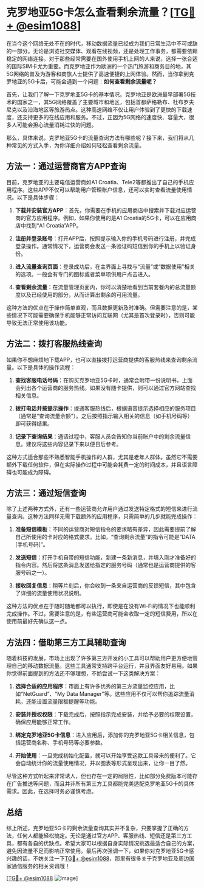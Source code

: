# 克罗地亚5G卡怎么查看剩余流量？[[TG💪+ @esim1088](https://t.me/s/esim1088)]

在当今这个网络无处不在的时代，移动数据流量已经成为我们日常生活中不可或缺的一部分。无论是浏览社交媒体、观看在线视频，还是处理工作事务，都需要依赖稳定的网络连接。对于那些经常需要在国外使用手机上网的人来说，选择一张合适的国际SIM卡尤为重要。而克罗地亚作为欧洲的一个热门旅游和商务目的地，其5G网络的普及为游客和商旅人士提供了高速便捷的上网体验。然而，当你拿到克罗地亚的5G卡后，可能会遇到一个问题：**如何查看剩余流量呢？**

首先，让我们了解一下克罗地亚5G卡的基本情况。克罗地亚是欧洲最早部署5G技术的国家之一，其5G网络覆盖了主要城市和地区，包括首都萨格勒布、杜布罗夫尼克以及沿海地区等旅游热点。这种高速网络不仅让用户体验到了更快的下载速度，还支持更多的在线应用和服务。不过，正因为5G网络的速度快、容量大，很多人可能会担心流量消耗过快的问题。

那么，具体来说，克罗地亚5G卡的流量查询方法有哪些呢？接下来，我们将从几种常见的方式入手，为你详细介绍如何轻松查看剩余流量。

## 方法一：通过运营商官方APP查询

目前，克罗地亚的主要电信运营商如A1 Croatia、Tele2等都推出了自己的手机应用程序。这些APP不仅可以帮助用户管理账户信息，还可以实时查看流量使用情况。以下是具体步骤：

1. **下载并安装官方APP**：首先，你需要在手机的应用商店中搜索并下载对应运营商的官方应用程序。例如，如果你使用的是A1 Croatia的5G卡，可以在应用商店中找到“A1 Croatia”APP。
   
2. **注册并登录账号**：打开APP后，按照提示输入你的手机号码进行注册，并完成登录操作。通常情况下，运营商会发送一条验证码短信到你的手机上以验证身份。

3. **进入流量查询页面**：登录成功后，在主界面上寻找与“流量”或“数据使用”相关的选项。一般会有专门的图标或者菜单项供用户点击进入。

4. **查看剩余流量**：在流量管理页面内，你可以清楚地看到当前套餐内的总流量额度以及已经使用的部分，从而计算出剩余的可用流量。

这种方法的优点在于操作简单直观，而且数据更新及时准确。但需要注意的是，某些情况下可能需要确保手机能够正常访问互联网（尤其是首次登录时），否则可能导致无法正常使用该功能。

## 方法二：拨打客服热线查询

如果你不想麻烦地下载APP，也可以直接拨打运营商提供的客服热线来查询剩余流量。以下是具体的操作流程：

1. **查找客服电话号码**：在购买克罗地亚5G卡时，通常会附带一份说明书，上面会列出各个运营商的服务热线。如果没有随卡提供，则可以通过官方网站查找相关信息。

2. **拨打电话并按提示操作**：拨通客服热线后，根据语音提示选择相应的服务项目（通常是“查询流量余额”）。之后按照指示输入相关的信息（如手机号码等）即可获得结果。

3. **记录下查询结果**：通话过程中，客服人员会告知你当前账户中的剩余流量信息。建议将这些内容记录下来以便日后参考。

这种方式适合那些不熟悉智能手机操作的人群，尤其是老年人群体。虽然它不需要额外下载任何软件，但在实际操作过程中可能会耗费一定的时间成本，并且语言障碍也可能成为障碍。

## 方法三：通过短信查询

除了上述两种方式外，还有一些运营商允许用户通过发送特定格式的短信来进行流量查询。这种方法同样无需下载额外的应用程序，只需简单的几步就能完成操作：

1. **准备短信模板**：不同的运营商对短信指令的要求略有差异，因此需要提前了解自己所使用的卡对应的格式要求。比如，“查询剩余流量”的指令可能是“DATA [手机号码]”。

2. **发送短信**：打开手机自带的短信功能，新建一条新消息，并填入刚才准备好的指令内容。然后将这条消息发送给指定的服务号码（通常也是运营商提供的客服号码之一）。

3. **接收回复信息**：稍等片刻后，你会收到一条来自运营商的反馈短信，其中包含了详细的流量使用状况说明。

这种方法的优点在于随时随地都可以执行，即使是在没有Wi-Fi的情况下也能顺利完成操作。不过，需要注意的是，有些运营商可能会收取一定的短信费用，所以在使用前最好先确认这一点。

## 方法四：借助第三方工具辅助查询

随着科技的发展，市场上出现了许多第三方开发的小工具可以帮助用户更方便地管理自己的移动数据流量。这些工具通常支持跨平台运行，并且界面友好易用。如果你觉得前面提到的方法还不够理想，不妨尝试一下这类解决方案：

1. **选择合适的应用程序**：市面上有许多优秀的第三方流量监控应用，比如“NetGuard”、“My Data Manager”等。这些应用不仅可以帮你追踪流量消耗，还能设置流量限额提醒等功能。

2. **安装并授权权限**：下载完成后，按照指示完成安装，并给予必要的权限设置，确保应用能够正常工作。

3. **绑定克罗地亚5G卡信息**：进入应用后，添加你的克罗地亚5G卡相关信息，包括运营商名称、手机号码等必要参数。

4. **开始使用**：一旦完成初始化配置，就可以开始享受这款工具带来的便利了。它会自动统计你的流量使用情况，并以图表等形式呈现出来，让你一目了然。

尽管这种方式听起来非常诱人，但也存在一定的局限性，比如部分免费版本可能存在广告推送等问题，而且并非所有第三方工具都能完美适配克罗地亚5G卡的具体需求。因此，在选择时务必谨慎考虑。

## 总结

综上所述，克罗地亚5G卡的剩余流量查询其实并不复杂，只要掌握了正确的方法，任何人都能轻松搞定。无论是通过官方APP、客服热线、短信还是第三方工具，都有各自的优缺点。希望大家可以根据自身实际情况挑选最适合自己的方案，避免因流量不足而影响正常使用。最后再次强调一下，如果你对克罗地亚5G卡感兴趣的话，不妨关注一下[TG💪+ @esim1088](https://t.me/s/esim1088)，那里有很多关于克罗地亚及周边国家通信服务的相关资讯哦！

[[TG💪+ @esim1088](https://t.me/s/esim1088) ![Image](https://i.postimg.cc/4NQfJmqS/Snipaste-2025-05-13-00-14-12.png)]